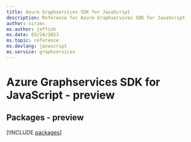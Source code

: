 ```yaml
---
title: Azure Graphservices SDK for JavaScript
description: Reference for Azure Graphservices SDK for JavaScript
author: xirzec
ms.author: jeffish
ms.data: 03/24/2023
ms.topic: reference
ms.devlang: javascript
ms.service: graphservices
---
```

# Azure Graphservices SDK for JavaScript - preview
## Packages - preview
[!INCLUDE [packages](graphservices-index.md)]